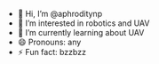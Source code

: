 - 👋 Hi, I’m @aphroditynp
- 👀 I’m interested in robotics and UAV
- 🌱 I’m currently learning about UAV
- 😄 Pronouns: any
- ⚡ Fun fact: bzzbzz

<!---
aphroditynp/aphroditynp is a ✨ special ✨ repository because its `README.md` (this file) appears on your GitHub profile.
You can click the Preview link to take a look at your changes.
--->
